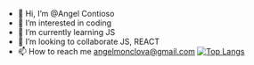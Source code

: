 - 👋 Hi, I’m @Angel Contioso
- 👀 I’m interested in coding
- 🌱 I’m currently learning JS
- 💞️ I’m looking to collaborate  JS, REACT
- 📫 How to reach me angelmonclova@gmail.com
[![Top Langs](https://github-readme-stats.vercel.app/api/top-langs/?username=Huck8)](https://github.com/SrGobi/github-readme-stats)
<!---
Huck8/Huck8 is a ✨ special ✨ repository because its `README.md` (this file) appears on your GitHub profile.
You can click the Preview link to take a look at your changes.
--->
